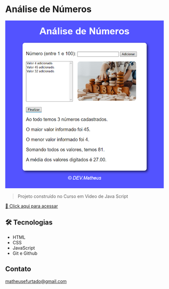 # Análise de Números

![preview](./.github/preview.png)


> Projeto construído no Curso em Video de Java Script

[🔗 Click aqui para acessar](https://matheusfurts.github.io/Analise-de-Numeros)

## 🛠 Tecnologias

- HTML
- CSS
- JavaScript
- Git e Github

## Contato

matheusefurtado@gmail.com
